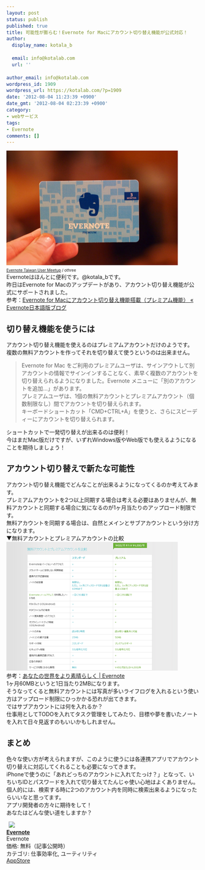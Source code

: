 ```yaml
---
layout: post
status: publish
published: true
title: 可能性が膨らむ！Evernote for Macにアカウント切り替え機能が公式対応！
author:
  display_name: kotala_b

  email: info@kotalab.com
  url: ''

author_email: info@kotalab.com
wordpress_id: 1909
wordpress_url: https://kotalab.com/?p=1909
date: '2012-08-04 11:23:39 +0900'
date_gmt: '2012-08-04 02:23:39 +0900'
category:
- webサービス
tags:
- Evernote
comments: []
---
```

<p><a href="/wp-content/uploads/smartever_120726.jpg" target="_blank"><img src="/wp-content/uploads/smartever_120726.jpg" alt="" title="smartever_120726" width="448" height="299" class="alignnone size-full wp-image-1677" /></a><br />
<span style="font-size:10px;"><a href="https://www.flickr.com/photos/othree/6353586689/" target="_blank">Evernote Taiwan User Meetup</a> / othree</span><br />
Evernoteはほんとに便利です。@kotala_bです。<br />
昨日はEvernote for Macのアップデートがあり、アカウント切り替え機能が公式にサポートされました。<br />
参考：<a href="http://blog.evernote.com/jp/2012/08/03/9626" target="_blank">Evernote for Macにアカウント切り替え機能搭載（プレミアム機能） &laquo; Evernote日本語版ブログ</a><br />
</p>
<!--more-->
<h2>切り替え機能を使うには</h2>
<p>アカウント切り替え機能を使えるのはプレミアムアカウントだけのようです。<br />
複数の無料アカウントを作ってそれを切り替えて使うというのは出来ません。</p>
<blockquote><p>Evernote for Mac をご利用のプレミアムユーザは、サインアウトして別アカウントの情報でサインインすることなく、素早く複数のアカウントを切り替えられるようになりました。Evernote メニューに「別のアカウントを追加&hellip;」があります。<br />
プレミアムユーザは、1個の無料アカウントとプレミアムアカウント（個数制限なし）間でアカウントを切り替えられます。<br />
キーボードショートカット「CMD+CTRL+A」を使うと、さらにスピーディーにアカウントを切り替えられます。</p></blockquote>
<p>ショートカットで一発切り替えが出来るのは便利！<br />
今はまだMac版だけですが、いずれWindows版やWeb版でも使えるようになることを期待しましょう！</p>
<h2>アカウント切り替えで新たな可能性</h2>
<p>アカウント切り替え機能でどんなことが出来るようになってくるのか考えてみます。<br />
プレミアムアカウントを2つ以上同期する場合は考える必要はありませんが、無料アカウントと同期する場合に気になるのが1ヶ月当たりのアップロード制限です。<br />
無料アカウントを同期する場合は、自然とメインとサブアカウントという分け方になります。<br />
▼無料アカウントとプレミアムアカウントの比較<br />
<a href="/wp-content/uploads/evernote_120804_01.jpg" target="_blank"><img src="/wp-content/uploads/evernote_120804_01.jpg" alt="" title="evernote_120804_01" width="448" height="336" class="alignnone size-full wp-image-1910" /></a><br />
参考：<a href="https://evernote.com/intl/jp/premium/" title="あなたの世界をより素晴らしく | Evernote" target="_blank">あなたの世界をより素晴らしく | Evernote</a><br />
1ヶ月60MBというと1日当たり2MBになります。<br />
そうなってくると無料アカウントには写真が多いライフログを入れるという使い方はアップロード制限にひっかかる恐れが出てきます。<br />
ではサブアカウントには何を入れるか？<br />
仕事用としてTODOを入れてタスク管理をしてみたり、目標や夢を書いたノートを入れて日々見返すのもいいかもしれません。</p>
<h2>まとめ</h2>
<p>色々な使い方が考えられますが、このように使うには各連携アプリでアカウント切り替えに対応してくれることも必要になってきます。<br />
iPhoneで使うのに「あれどっちのアカウントに入れてたっけ？」となって、いちいちIDとパスワードを入れて切り替えてたんじゃ使い心地はよくありません。<br />
個人的には、検索する時に2つのアカウント内を同時に検索出来るようになったらいいなと思ってます。<br />
アプリ開発者の方々に期待をして！<br />
あなたはどんな使い道をしますか？</p>
<div class="applink">
<div class="applinkimg"><a href="https://itunes.apple.com/jp/app/evernote/id281796108?mt=8&uo=4&at=10l4yU" rel="nofollow" target="_blank"><img hspace="6" src="http://a1527.phobos.apple.com/us/r30/Purple/v4/d6/af/ec/d6afec25-4d92-7b99-833b-14727820b3af/mzl.fwrhqtje.png" width="80" /></a></div>
<div class="applinktext">
<div class="applinktitle"><strong><a href="https://itunes.apple.com/jp/app/evernote/id281796108?mt=8&uo=4&at=10l4yU" rel="nofollow" target="_blank">Evernote</a></strong></div>
<div class="applinkinfo">Evernote</div>
<div class="applinkinfo">価格: 無料（記事公開時）</div>
<div class="applinkinfo">カテゴリ: 仕事効率化, ユーティリティ</div>
</div>
<div class="clear"></div>
<div class="appstorelink"><a href="https://itunes.apple.com/jp/app/evernote/id281796108?mt=8&uo=4&at=10l4yU" rel="nofollow" target="_blank">AppStore</a></div>
</div>

